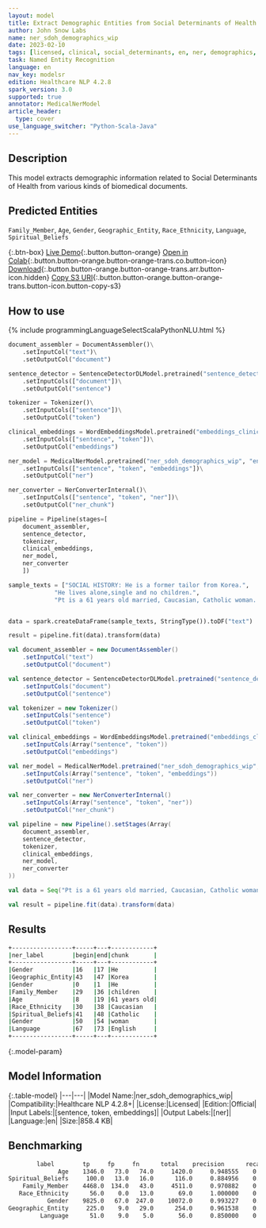 ```yaml
---
layout: model
title: Extract Demographic Entities from Social Determinants of Health Texts
author: John Snow Labs
name: ner_sdoh_demographics_wip
date: 2023-02-10
tags: [licensed, clinical, social_determinants, en, ner, demographics, sdoh, public_health]
task: Named Entity Recognition
language: en
nav_key: modelsr
edition: Healthcare NLP 4.2.8
spark_version: 3.0
supported: true
annotator: MedicalNerModel
article_header:
  type: cover
use_language_switcher: "Python-Scala-Java"
---
```


## Description

This model extracts demographic information related to Social Determinants of Health from various kinds of biomedical documents.

## Predicted Entities

`Family_Member`, `Age`, `Gender`, `Geographic_Entity`, `Race_Ethnicity`, `Language`, `Spiritual_Beliefs`

{:.btn-box}
[Live Demo](https://demo.johnsnowlabs.com/healthcare/SDOH/){:.button.button-orange}
[Open in Colab](https://colab.research.google.com/github/JohnSnowLabs/spark-nlp-workshop/blob/master/healthcare-nlp/27.0.Social_Determinant_of_Health_Models.ipynb){:.button.button-orange.button-orange-trans.co.button-icon}
[Download](https://s3.amazonaws.com/auxdata.johnsnowlabs.com/clinical/models/ner_sdoh_demographics_wip_en_4.2.8_3.0_1675998706136.zip){:.button.button-orange.button-orange-trans.arr.button-icon.hidden}
[Copy S3 URI](s3://auxdata.johnsnowlabs.com/clinical/models/ner_sdoh_demographics_wip_en_4.2.8_3.0_1675998706136.zip){:.button.button-orange.button-orange-trans.button-icon.button-copy-s3}

## How to use



<div class="tabs-box" markdown="1">
{% include programmingLanguageSelectScalaPythonNLU.html %}

```python
document_assembler = DocumentAssembler()\
    .setInputCol("text")\
    .setOutputCol("document")

sentence_detector = SentenceDetectorDLModel.pretrained("sentence_detector_dl", "en")\
    .setInputCols(["document"])\
    .setOutputCol("sentence")

tokenizer = Tokenizer()\
    .setInputCols(["sentence"])\
    .setOutputCol("token")

clinical_embeddings = WordEmbeddingsModel.pretrained("embeddings_clinical", "en", "clinical/models")\
    .setInputCols(["sentence", "token"])\
    .setOutputCol("embeddings")

ner_model = MedicalNerModel.pretrained("ner_sdoh_demographics_wip", "en", "clinical/models")\
    .setInputCols(["sentence", "token", "embeddings"])\
    .setOutputCol("ner")

ner_converter = NerConverterInternal()\
    .setInputCols(["sentence", "token", "ner"])\
    .setOutputCol("ner_chunk")

pipeline = Pipeline(stages=[
    document_assembler, 
    sentence_detector,
    tokenizer,
    clinical_embeddings,
    ner_model,
    ner_converter   
    ])

sample_texts = ["SOCIAL HISTORY: He is a former tailor from Korea.",
             "He lives alone,single and no children.",
             "Pt is a 61 years old married, Caucasian, Catholic woman. Pt speaks English reasonably well."]


data = spark.createDataFrame(sample_texts, StringType()).toDF("text")

result = pipeline.fit(data).transform(data)
```
```scala
val document_assembler = new DocumentAssembler()
    .setInputCol("text")
    .setOutputCol("document")

val sentence_detector = SentenceDetectorDLModel.pretrained("sentence_detector_dl", "en")
    .setInputCols("document")
    .setOutputCol("sentence")

val tokenizer = new Tokenizer()
    .setInputCols("sentence")
    .setOutputCol("token")

val clinical_embeddings = WordEmbeddingsModel.pretrained("embeddings_clinical", "en", "clinical/models")
    .setInputCols(Array("sentence", "token"))
    .setOutputCol("embeddings")

val ner_model = MedicalNerModel.pretrained("ner_sdoh_demographics_wip", "en", "clinical/models")
    .setInputCols(Array("sentence", "token", "embeddings"))
    .setOutputCol("ner")

val ner_converter = new NerConverterInternal()
    .setInputCols(Array("sentence", "token", "ner"))
    .setOutputCol("ner_chunk")

val pipeline = new Pipeline().setStages(Array(
    document_assembler, 
    sentence_detector,
    tokenizer,
    clinical_embeddings,
    ner_model,
    ner_converter   
))

val data = Seq("Pt is a 61 years old married, Caucasian, Catholic woman. Pt speaks English reasonably well.").toDS.toDF("text")

val result = pipeline.fit(data).transform(data)
```
</div>

## Results

```bash
+-----------------+-----+---+------------+
|ner_label        |begin|end|chunk       |
+-----------------+-----+---+------------+
|Gender           |16   |17 |He          |
|Geographic_Entity|43   |47 |Korea       |
|Gender           |0    |1  |He          |
|Family_Member    |29   |36 |children    |
|Age              |8    |19 |61 years old|
|Race_Ethnicity   |30   |38 |Caucasian   |
|Spiritual_Beliefs|41   |48 |Catholic    |
|Gender           |50   |54 |woman       |
|Language         |67   |73 |English     |
+-----------------+-----+---+------------+
```

{:.model-param}
## Model Information

{:.table-model}
|---|---|
|Model Name:|ner_sdoh_demographics_wip|
|Compatibility:|Healthcare NLP 4.2.8+|
|License:|Licensed|
|Edition:|Official|
|Input Labels:|[sentence, token, embeddings]|
|Output Labels:|[ner]|
|Language:|en|
|Size:|858.4 KB|

## Benchmarking

```bash
	    label	     tp	    fp	   fn	   total	precision	   recall	       f1
              Age	 1346.0	  73.0	 74.0	  1420.0	 0.948555	 0.947887	 0.948221
Spiritual_Beliefs	  100.0	  13.0	 16.0	   116.0	 0.884956	 0.862069	 0.873362
    Family_Member	 4468.0	 134.0	 43.0	  4511.0	 0.970882	 0.990468	 0.980577
   Race_Ethnicity	   56.0	   0.0	 13.0	    69.0	 1.000000	 0.811594	 0.896000
           Gender	 9825.0	  67.0	247.0	 10072.0	 0.993227	 0.975477	 0.984272
Geographic_Entity	  225.0	   9.0	 29.0	   254.0	 0.961538	 0.885827	 0.922131
         Language	   51.0	   9.0	  5.0	    56.0	 0.850000	 0.910714	 0.879310
```
